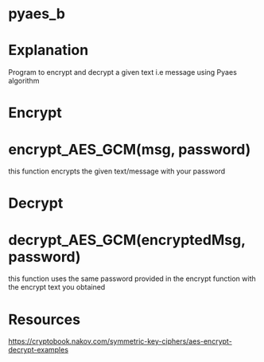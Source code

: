 # pyaes_b

# Explanation

Program to encrypt and decrypt a given text i.e message 
using Pyaes algorithm

# Encrypt

# encrypt_AES_GCM(msg, password)

this function encrypts the given text/message with 
your password 


# Decrypt


# decrypt_AES_GCM(encryptedMsg, password)

this function uses the same password provided in the encrypt function 
with the encrypt text you obtained 


# Resources 

https://cryptobook.nakov.com/symmetric-key-ciphers/aes-encrypt-decrypt-examples
